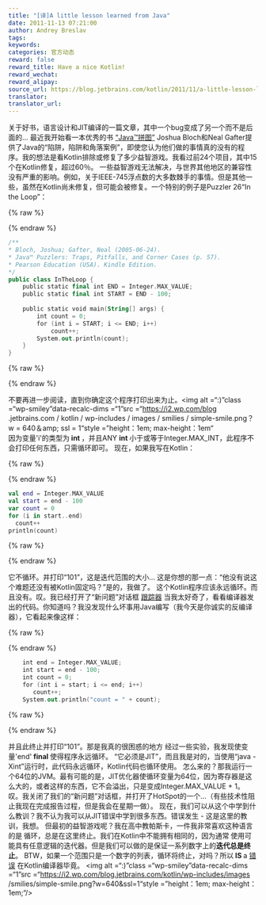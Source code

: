 ```yaml
---
title: "[译]A little lesson learned from Java"
date: 2011-11-13 07:21:00
author: Andrey Breslav
tags:
keywords:
categories: 官方动态
reward: false
reward_title: Have a nice Kotlin!
reward_wechat:
reward_alipay:
source_url: https://blog.jetbrains.com/kotlin/2011/11/a-little-lesson-learned-from-java/
translator:
translator_url:
---
```


关于好书，语言设计和JIT编译的一篇文章，其中一个bug变成了另一个而不是后面的...
</em>
最近我开始看一本优秀的书 [“Java™拼图”](http://www.javapuzzlers.com/) Joshua Bloch和Neal Gafter提供了Java的“陷阱，陷阱和角落案例”，即使您认为他们做的事情真的没有的程序。我的想法是看Kotlin排除或修复了多少益智游戏。我看过前24个项目，其中15个在Kotlin修复，超过60％。
一些益智游戏无法解决，与世界其他地区的兼容性没有严重的影响。例如，关于IEEE-745浮点数的大多数棘手的事情。但是其他一些，虽然在Kotlin尚未修复，但可能会被修复。一个特别的例子是Puzzler 26“In the Loop”：

{% raw %}
<p></p>
{% endraw %}

```kotlin
/**
* Bloch, Joshua; Gafter, Neal (2005-06-24).
* Java™ Puzzlers: Traps, Pitfalls, and Corner Cases (p. 57).
* Pearson Education (USA). Kindle Edition.
*/
public class InTheLoop {
    public static final int END = Integer.MAX_VALUE;
    public static final int START = END - 100;
 
    public static void main(String[] args) {
        int count = 0;
        for (int i = START; i <= END; i++)
            count++;
        System.out.println(count);
    }
}
```

{% raw %}
<p></p>
{% endraw %}

不要再进一步阅读，直到你确定这个程序打印出来为止。<img alt =“:)”class =“wp-smiley”data-recalc-dims =“1”src =“https://i2.wp.com/blog .jetbrains.com / kotlin / wp-includes / images / smilies / simple-smile.png？w = 640＆amp; ssl = 1“style =”height：1em; max-height：1em“
<span id =“more-247”> </span> <br/>
因为变量'i'的类型为<strong> int </strong>，并且ANY <strong> int </strong>小于或等于Integer.MAX_INT，此程序不会打印任何东西，只需循环即可。
现在，如果我写在Kotlin：

{% raw %}
<p></p>
{% endraw %}

```kotlin
val end = Integer.MAX_VALUE
val start = end - 100
var count = 0
for (i in start..end)
  count++
println(count)
```

{% raw %}
<p></p>
{% endraw %}

它不循环。并打印“101”，这是迭代范围的大小...
这是你想的那一点：“他没有说这个难题还没有被Kotlin固定吗？”是的，我做了。
这个Kotlin程序应该永远循环。而且没有。叹。我已经打开了“新问题”对话框 [跟踪器](http://youtrack.jetbrains.net/issues/KT) 当我太好奇了，看看编译器发出的代码。你知道吗？我没发现什么坏事用Java编写（我今天是你诚实的反编译器），它看起来像这样：

{% raw %}
<p></p>
{% endraw %}

```kotlin
    int end = Integer.MAX_VALUE;
    int start = end - 100;
    int count = 0;
    for (int i = start; i <= end; i++)
       count++;
    System.out.println("count = " + count);
```

{% raw %}
<p></p>
{% endraw %}

并且此终止并打印“101”。那是我真的很困惑的地方
经过一些实验，我发现使变量'end'<strong> final </strong>使得程序永远循环。 “它必须是JIT”，而且我是对的，当使用“java -Xint”运行时，此代码永远循环，Kotlin代码也循环使用。
怎么来的？那我运行一个64位的JVM。最有可能的是，JIT优化器使循环变量为64位，因为寄存器是这么大的，或者这样的东西，它不会溢出，只是变成Integer.MAX_VALUE + 1。
叹。我关闭了我们的“新问题”对话框，并打开了HotSpot的一个...（有些技术性阻止我现在完成报告过程，但是我会在星期一做）。
现在，我们可以从这个</strong>中学到什么教训？我不认为我可以从JIT错误中学到很多东西。错误发生 - 这是这里的教训，我想。
但最初的益智游戏呢？我在高中教帕斯卡，一件我非常喜欢这种语言的是<strong> </strong>循环，总是在这里终止。我们在Kotlin中不能拥有相同的，因为通常<strong> </strong>使用可能具有任意逻辑的迭代器。但是我们可以做的是保证一系列数字上的<strong>迭代总是终止</strong>。
BTW，如果一个范围只是一个数字的列表，循环将终止，对吗？所以<strong> IS </strong> a [错误](http://youtrack.jetbrains.net/issue/KT-492) 在Kotlin编译器毕竟。 <img alt =“:)”class =“wp-smiley”data-recalc-dims =“1”src =“https://i2.wp.com/blog.jetbrains.com/kotlin/wp-includes/images /smilies/simple-smile.png?w=640&amp;ssl=1“style =”height：1em; max-height：1em;“/>
